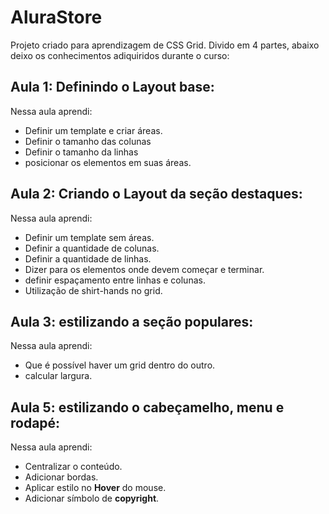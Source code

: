 # AluraStore

Projeto criado para aprendizagem de CSS Grid. Divido em 4 partes, abaixo deixo os conhecimentos adiquiridos durante o curso:

## Aula 1: Definindo o Layout base:

Nessa aula aprendi:

* Definir um template e criar áreas.
* Definir o tamanho das colunas
* Definir o tamanho da linhas
* posicionar os elementos em suas áreas.

## Aula 2: Criando o Layout da seção destaques:

Nessa aula aprendi:

* Definir um template sem áreas.
* Definir a quantidade de colunas.
* Definir a quantidade de linhas.
* Dizer para os elementos onde devem começar e terminar.
* definir espaçamento entre linhas e colunas.
* Utilização de shirt-hands no grid.


## Aula 3: estilizando a seção populares:

Nessa aula aprendi:

* Que é possível haver um grid dentro do outro.
* calcular largura.

## Aula 5: estilizando o cabeçamelho, menu e rodapé:

Nessa aula aprendi:

* Centralizar o conteúdo.
* Adicionar bordas.
* Aplicar estilo no **Hover** do mouse.
* Adicionar símbolo de **copyright**.

